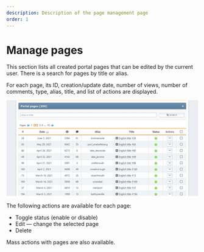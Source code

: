```yaml
---
description: Description of the page management page
order: 1
---
```


# Manage pages

This section lists all created portal pages that can be edited by the current user. There is a search for pages by title or alias.

For each page, its ID, creation/update date, number of views, number of comments, type, alias, title, and list of actions are displayed.

![Manage pages](manage_pages.png)

The following actions are available for each page:

- Toggle status (enable or disable)
- Edit — change the selected page
- Delete

Mass actions with pages are also available.

